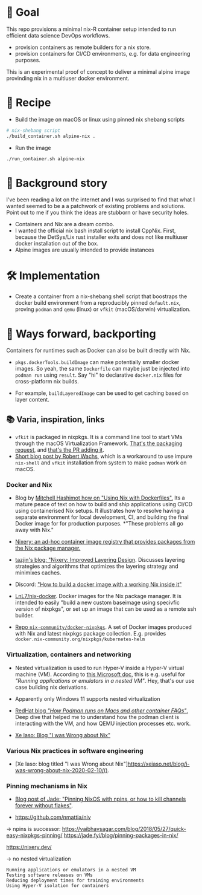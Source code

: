 # 🎯 Goal

This repo provisions a minimal nix-R container setup intended to run
efficient data science DevOps workflows.

- provision containers as remote builders for a nix store.
- provision containers for CI/CD environments, e.g. for data engineering
  purposes.

This is an experimental proof of concept to deliver a minimal alpine image 
provinding nix in a multiuser docker environment.

# 🥗 Recipe


- Build the image on macOS or linux using pinned nix shebang scripts

```sh
# nix-shebang script
./build_container.sh alpine-nix .
```

- Run the image

```sh
./run_container.sh alpine-nix
```

# 🌌 Background story

I've been reading a lot on the internet and I was surprised to find that what I
wanted seemed to be a  a patchwork of existing problems and solutions. Point out
to me if you think the ideas are stubborn or have security holes.

- Containers and Nix are a dream combo. 
- I wanted the official nix bash install script to install CppNix. First, 
  because the DetSys/Lix rust installer exits and does not like multiuser 
  docker installation out of the box.
- Alpine images are usually intended to provide instances 

# 🛠️ Implementation

- Create a container from a nix-shebang shell script that boostraps the docker
  build environment from a reproducibly pinned `default.nix`, proving `podman`
  and `qemu` (linux) or `vfkit` (macOS/darwin) virtualization.


# 🔀 Ways forward, backporting

Containers for runtimes such as Docker can also be built directly with Nix.

- `pkgs.dockerTools.buildImage` can make potentially smaller docker
  images. So yeah, the same `Dockerfile` can maybe just be injected into
  `podman run` using `result`. Say "hi" to declarative `docker.nix` files for
  cross-platform nix builds.

- For example, `buildLayeredImage` can be used to get caching based on layer 
  content.


## 📚 Varia, inspiration, links

- `vfkit` is packaged in nixpkgs. It is a command line tool to start VMs through
  the macOS Virtualization Framework. 
  [That's the packaging request](https://github.com/NixOS/nixpkgs/issues/306179),
  and [that's the PR adding it](https://github.com/NixOS/nixpkgs/pull/334907).
- [Short blog post by Robert Wachs](https://robert-wachs.com/posts/2024-06-20-podman-update-nix),
  which is a workaround to use impure `nix-shell` and `vfkit` installation from
  system to make `podman` work on macOS.

### Docker and Nix

- Blog by 
  [Mitchell Hashimot how on "Using Nix with Dockerfiles".](https://mitchellh.com/writing/nix-with-dockerfiles)
  Its a mature peace of text on how to build and ship applications using CI/CD 
  using containerised Nix setups. It illustrates how to resolve having a separate
  environment for local development, CI, and building the final Docker image for
  for production purposes. *"These problems all go away with Nix."

- [Nixery: an ad-hoc container image registry that provides packages from the Nix package manager.](https://nixery.dev/)

- [tazjin's blog: "Nixery: Improved Layering Design](https://tazj.in/blog/nixery-layers).
  Discusses layering strategies and algorithms that optimizes the layering
  strategy and minimixes caches.

- Discord: ["How to build a docker image with a working Nix inside it"](https://discourse.nixos.org/t/how-to-build-a-docker-image-with-a-working-nix-inside-it/32960)


- [LnL7/nix-docker](https://github.com/LnL7/nix-docker/tree/master).
  Docker images for the Nix package manager. It is intended to easily "build 
  a new custom baseimage using specivfic version of nixpkgs", or set up an
  image that can be used as a remote ssh builder.

- [Repo `nix-community/docker-nixpkgs`](https://github.com/nix-community/docker-nixpkgs).
  A set of Docker images produced with Nix and latest nixpkgs package
  collection. E.g. provides `docker.nix-community.org/nixpkgs/kubernetes-helm`

### Virtualization, containers and networking

-  Nested virtualization is used to run Hyper-V inside a Hyper-V virtual machine
   (VM). According to 
   [this Microsoft doc](https://learn.microsoft.com/en-us/virtualization/hyper-v-on-windows/user-guide/nested-virtualization#configure-nested-virtualization), 
   this is e.g. useful for *"Running applications or emulators in a nested VM"*.
   Hey, that's our use case building nix derivations.

- Apparently only Windows 11 supports nested virtualization

- [RedHat blog *"How Podman runs on Macs and other container FAQs"*.](https://www.redhat.com/en/blog/podman-mac-machine-architecture)
  Deep dive that helped me to understand how the podman client is interacting
  with the VM, and how QEMU injection processes etc. work.

- [Xe Iaso: Blog "I was Wrong about Nix"](https://xeiaso.net/)

### Various Nix practices in software engineering

- [Xe Iaso: blog titled "I was Wrong about Nix"]https://xeiaso.net/blog/i-was-wrong-about-nix-2020-02-10/().

### Pinning mechanisms in Nix

- [Blog post of Jade: "Pinning NixOS with npins, or how to kill channels forever without flakes"](https://jade.fyi/blog/pinning-nixos-with-npins/).

- https://github.com/nmattia/niv

-> npins is successor: 
https://vaibhavsagar.com/blog/2018/05/27/quick-easy-nixpkgs-pinning/
https://jade.fyi/blog/pinning-packages-in-nix/

https://nixery.dev/






-> no nested virtualization


    Running applications or emulators in a nested VM
    Testing software releases on VMs
    Reducing deployment times for training environments
    Using Hyper-V isolation for containers
